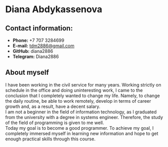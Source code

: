 # Diana Abdykassenova

## Contact information:

- **Phone:** +7 707 3284699
- **E-mail:** tdm2886@gmail.com
- **GitHub:** diana2886
- **Telegram:** Diana2886

## About myself

I have been working in the civil service for many years. Working strictly on schedule in the office and doing uninteresting work, I came to the conclusion that I completely wanted to change my life. Namely, to change the daily routine, be able to work remotely, develop in terms of career growth and, as a result, have a decent salary.\
I am not a beginner in the field of information technology, as I graduated from the university with a degree in systems engineer. Therefore, the study of the field of programming is given to me well.\
Today my goal is to become a good programmer. To achieve my goal, I completely immersed myself in learning new information and hope to get enough practical skills through this course.
